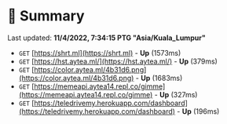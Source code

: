 # 📖 Summary
Last updated: **11/4/2022, 7:34:15 PTG "Asia/Kuala_Lumpur"**

- `GET` [https://shrt.ml](https://shrt.ml) - **Up** (1573ms)
- `GET` [https://hst.aytea.ml/](https://hst.aytea.ml/) - **Up** (379ms)
- `GET` [https://color.aytea.ml/4b31d6.png](https://color.aytea.ml/4b31d6.png) - **Up** (1683ms)
- `GET` [https://memeapi.aytea14.repl.co/gimme](https://memeapi.aytea14.repl.co/gimme) - **Up** (327ms)
- `GET` [https://teledrivemy.herokuapp.com/dashboard](https://teledrivemy.herokuapp.com/dashboard) - **Up** (196ms)
